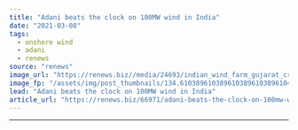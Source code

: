 ```yaml
---
title: "Adani beats the clock on 100MW wind in India"
date: "2021-03-08"
tags: 
  - onshore wind
  - adani
  - renews
source: "renews"
image_url: "https://renews.biz//media/24693/indian_wind_farm_gujarat_credit_adani_green_energy.jpeg?mode=crop&width=770&heightratio=0.6103896103896103896103896104&slimmage=true"
image_fp: "/assets/img/post_thumbnails/134.6103896103896103896103896104&slimmage=true"
lead: "Adani beats the clock on 100MW wind in India"
article_url: "https://renews.biz/66971/adani-beats-the-clock-on-100mw-wind-in-india/"
---
```


---
